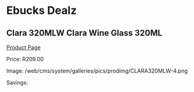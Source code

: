
# Ebucks Dealz
## Clara 320MLW Clara Wine Glass 320ML
[Product Page](https://www.ebucks.com/web/shop/productSelected.do?prodId=1205760274&catId=714962196)

Price: R209.00

Image: /web/cms/system/galleries/pics/prodimg/CLARA320MLW-4.png

Savings: 


	